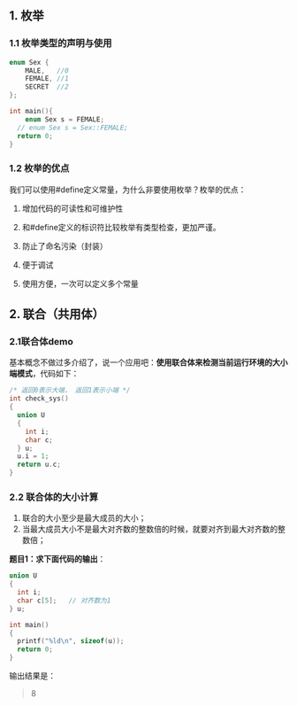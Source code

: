 ## 1. 枚举

### 1.1 枚举类型的声明与使用

```c
enum Sex {
	MALE,   //0
	FEMALE, //1
	SECRET  //2
};

int main(){
	enum Sex s = FEMALE;
  // enum Sex s = Sex::FEMALE;
  return 0;
}
```

### 1.2 枚举的优点

我们可以使用#define定义常量，为什么非要使用枚举？枚举的优点：

1. 增加代码的可读性和可维护性

2. 和#define定义的标识符比较枚举有类型检查，更加严谨。

3. 防止了命名污染（封装）

4. 便于调试

5. 使用方便，一次可以定义多个常量

## 2. 联合（共用体）

### 2.1联合体demo

基本概念不做过多介绍了，说一个应用吧：**使用联合体来检测当前运行环境的大小端模式**，代码如下：

```c
/* 返回0表示大端， 返回1表示小端 */
int check_sys()
{
  union U
  {
    int i;
    char c;
  } u;
  u.i = 1;
  return u.c;
}
```

### 2.2 联合体的大小计算

1. 联合的大小至少是最大成员的大小；
2. 当最大成员大小不是最大对齐数的整数倍的时候，就要对齐到最大对齐数的整数倍；

**题目1：求下面代码的输出**：

```c
union U
{
  int i;
  char c[5];   // 对齐数为1
} u;

int main()
{
  printf("%ld\n", sizeof(u));
  return 0;
}
```

输出结果是：

> 8

